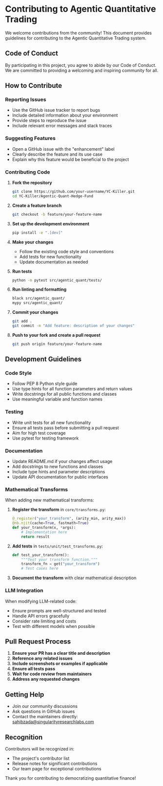 # Contributing to Agentic Quantitative Trading

We welcome contributions from the community! This document provides guidelines for contributing to the Agentic Quantitative Trading system.

## Code of Conduct

By participating in this project, you agree to abide by our Code of Conduct. We are committed to providing a welcoming and inspiring community for all.

## How to Contribute

### Reporting Issues

- Use the GitHub issue tracker to report bugs
- Include detailed information about your environment
- Provide steps to reproduce the issue
- Include relevant error messages and stack traces

### Suggesting Features

- Open a GitHub issue with the "enhancement" label
- Clearly describe the feature and its use case
- Explain why this feature would be beneficial to the project

### Contributing Code

1. **Fork the repository**
   ```bash
   git clone https://github.com/your-username/YC-Killer.git
   cd YC-Killer/Agentic-Quant-Hedge-Fund
   ```

2. **Create a feature branch**
   ```bash
   git checkout -b feature/your-feature-name
   ```

3. **Set up the development environment**
   ```bash
   pip install -e ".[dev]"
   ```

4. **Make your changes**
   - Follow the existing code style and conventions
   - Add tests for new functionality
   - Update documentation as needed

5. **Run tests**
   ```bash
   python -m pytest src/agentic_quant/tests/
   ```

6. **Run linting and formatting**
   ```bash
   black src/agentic_quant/
   mypy src/agentic_quant/
   ```

7. **Commit your changes**
   ```bash
   git add .
   git commit -m "Add feature: description of your changes"
   ```

8. **Push to your fork and create a pull request**
   ```bash
   git push origin feature/your-feature-name
   ```

## Development Guidelines

### Code Style

- Follow PEP 8 Python style guide
- Use type hints for all function parameters and return values
- Write docstrings for all public functions and classes
- Use meaningful variable and function names

### Testing

- Write unit tests for all new functionality
- Ensure all tests pass before submitting a pull request
- Aim for high test coverage
- Use pytest for testing framework

### Documentation

- Update README.md if your changes affect usage
- Add docstrings to new functions and classes
- Include type hints and parameter descriptions
- Update API documentation for public interfaces

### Mathematical Transforms

When adding new mathematical transforms:

1. **Register the transform** in `core/transforms.py`:
   ```python
   @_register("your_transform", (arity_min, arity_max))
   @nb.njit(cache=True, fastmath=True)
   def your_transform(x, *args):
       # Implementation here
       return result
   ```

2. **Add tests** in `tests/unit/test_transforms.py`:
   ```python
   def test_your_transform():
       """Test your transform function."""
       transform_fn = get("your_transform")
       # Test cases here
   ```

3. **Document the transform** with clear mathematical description

### LLM Integration

When modifying LLM-related code:

- Ensure prompts are well-structured and tested
- Handle API errors gracefully
- Consider rate limiting and costs
- Test with different models when possible

## Pull Request Process

1. **Ensure your PR has a clear title and description**
2. **Reference any related issues**
3. **Include screenshots or examples if applicable**
4. **Ensure all tests pass**
5. **Wait for code review from maintainers**
6. **Address any requested changes**

## Getting Help

- Join our community discussions
- Ask questions in GitHub issues
- Contact the maintainers directly: sahibzada@singularityresearchlabs.com

## Recognition

Contributors will be recognized in:
- The project's contributor list
- Release notes for significant contributions
- Our team page for exceptional contributions

Thank you for contributing to democratizing quantitative finance!

